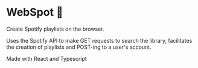 # WebSpot 🎵

Create Spotify playlists on the browser.

Uses the Spotify API to make GET requests to search the library, facilitates the creation of playlists and POST-ing to a user's account.

Made with React and Typescript

